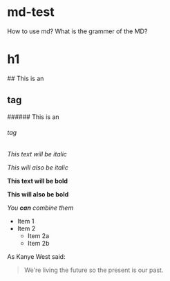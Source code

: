 # md-test
How to use md?
What is the grammer of the MD?
<h1> h1</h1>
## This is an <h2> tag</h2>
###### This is an <h6> tag</h6>

*This text will be italic* 

_This will also be italic_

**This text will be bold** 

__This will also be bold__

_You **can** combine them_

* Item 1
* Item 2
  * Item 2a
  * Item 2b
  
 As Kanye West said:

> We're living the future so
> the present is our past.